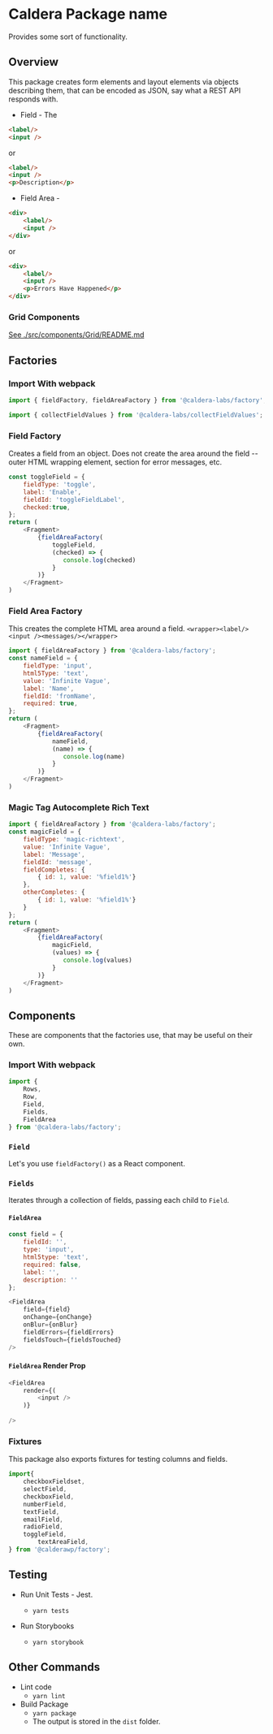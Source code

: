 # Caldera Package name

Provides some sort of functionality.

## Overview 

This package creates form elements and layout elements via objects describing them, that can be encoded as JSON, say what a REST API responds with.

* Field - The 
```html
<label/>
<input />
```

or 

```html
<label/>
<input />
<p>Description</p>

```

* Field Area - 
```html
<div>
    <label/>
    <input />
</div>
```

or

```html
<div>
    <label/>
    <input />
    <p>Errors Have Happened</p>
</div>
```

### Grid Components
[See ./src/components/Grid/README.md](src/components/Grid/README.md)
##  Factories


### Import With webpack
```js
import { fieldFactory, fieldAreaFactory } from '@caldera-labs/factory';

import { collectFieldValues } from '@caldera-labs/collectFieldValues';

```

### Field Factory
Creates a field from an object. Does not create the area around the field -- outer HTML wrapping element, section for error messages, etc.

```js
const toggleField = {
	fieldType: 'toggle',
	label: 'Enable',
	fieldId: 'toggleFieldLabel',
	checked:true,
};
return (
    <Fragment>
        {fieldAreaFactory(
            toggleField,
            (checked) => {
               console.log(checked)
            }
        )}
    </Fragment>
)
```


### Field Area Factory
This creates the complete HTML area around a field. `<wrapper><label/><input /><messages/></wrapper>`

```js
import { fieldAreaFactory } from '@caldera-labs/factory';
const nameField = {
    fieldType: 'input',
    html5Type: 'text',
    value: 'Infinite Vague',
    label: 'Name',
    fieldId: 'fromName',
    required: true,
};
return (
    <Fragment>
        {fieldAreaFactory(
            nameField,
            (name) => {
               console.log(name)
            }
        )}
    </Fragment>
)
```

### Magic Tag Autocomplete Rich Text
```js
import { fieldAreaFactory } from '@caldera-labs/factory';
const magicField = {
    fieldType: 'magic-richtext',
    value: 'Infinite Vague',
    label: 'Message',
    fieldId: 'message',
    fieldCompletes: {
        { id: 1, value: '%field1%'}	
    },
    otherCompletes: {
        { id: 1, value: '%field1%'}	
    }
};
return (
    <Fragment>
        {fieldAreaFactory(
            magicField,
            (values) => {
               console.log(values)
            }
        )}
    </Fragment>
)
```

## Components
These are components that the factories use, that may be useful on their own.

### Import With webpack
```js
import { 
	Rows,
	Row, 
	Field,
	Fields,
	FieldArea
} from '@caldera-labs/factory';
```
### `Field`
Let's you use `fieldFactory()` as a React component.

### `Fields`
Iterates through a collection of fields, passing each child to `Field`.

#### `FieldArea`

```js
const field = {
    fieldId: '',
    type: 'input',
    html5type: 'text',
    required: false,
    label: '',
    description: ''
};

<FieldArea
    field={field}
    onChange={onChange}
    onBlur={onBlur}
    fieldErrors={fieldErrors}
    fieldsTouch={fieldsTouched}
/>
```

#### `FieldArea` Render Prop

```js
<FieldArea
    render={(
    	<input />
    )}
   
/>
```


### Fixtures
This package also exports fixtures for testing columns and fields.

```js
import{
	checkboxFieldset,
	selectField,
	checkboxField,
	numberField,
	textField,
	emailField,
	radioField,
	toggleField,
    	textAreaField,
} from '@calderawp/factory';
```


## Testing

* Run Unit Tests - Jest.
    - `yarn tests`

* Run Storybooks
    - `yarn storybook`

## Other Commands
* Lint code
    - `yarn lint`
* Build Package
    - `yarn package`
    - The output is stored in the `dist` folder.

